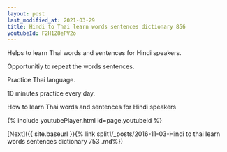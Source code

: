 ```yaml
---
layout: post
last_modified_at: 2021-03-29
title: Hindi to Thai learn words sentences dictionary 856 
youtubeId: F2H1Z8ePV2o
---
```

 
 
Helps to learn Thai words and sentences for Hindi speakers.

Opportunitiy to repeat the words sentences. 

Practice Thai language. 
 
10 minutes practice every day. 
 
How to learn Thai words and sentences for Hindi speakers 
 
{% include youtubePlayer.html id=page.youtubeId %}
 
 
[Next]({{ site.baseurl }}{% link  split1/_posts/2016-11-03-Hindi to thai learn words sentences dictionary 753 .md%})
 
